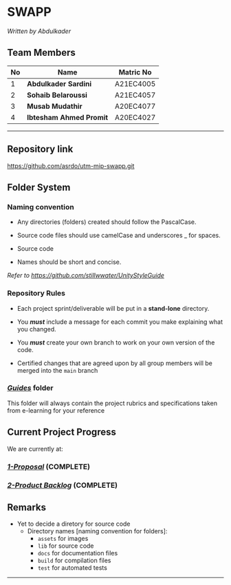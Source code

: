 # **SWAPP**

*Written by Abdulkader*

## **Team Members**

| No | Name                      | Matric No |
|----|-----------                |-----------|
| 1  | **Abdulkader Sardini**    | A21EC4005 |
| 2  | **Sohaib Belaroussi**     | A21EC4057 |
| 3  | **Musab Mudathir**        | A20EC4077 |
| 4  | **Ibtesham Ahmed Promit** | A20EC4027 |

---



## **Repository link**

https://github.com/asrdo/utm-mip-swapp.git



## **Folder System**

### Naming convention

- Any directories (folders) created should follow the PascalCase.

- Source code files should use camelCase and underscores _ for spaces.

- Source code

- Names should be short and concise.

*Refer to https://github.com/stillwwater/UnityStyleGuide*


### Repository Rules

- Each project sprint/deliverable will be put in a **stand-lone** directory.

- You ***must*** include a message for each commit you make explaining what you changed.

- You ***must*** create your own branch to work on your own version of the code.

- Certified changes that are agreed upon by all group members will be merged into the `main` branch


### [*Guides*](./Guides) folder

This folder will always contain the project rubrics and specifications taken from e-learning for your reference



## **Current Project Progress**

We are currently at:

### [*1-Proposal*](./1-Proposal/) (COMPLETE)

### [*2-Product Backlog*](./2-Backlog/) (COMPLETE)


## **Remarks**

- Yet to decide a diretory for source code
    - Directory names [naming convention for folders]:
        - `assets` for images
        - `lib` for source code
        - `docs` for documentation files
        - `build` for compilation files
        - `test` for automated tests

---
